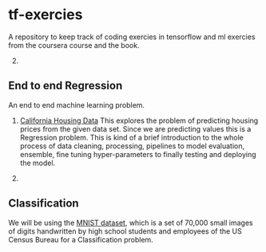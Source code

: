 # tf-exercies
A repository to keep track of coding exercies in tensorflow and ml exercies from the coursera course and the book.

2.
## End to end Regression

An end to end machine learning problem.
1. [California Housing Data](https://github.com/mm-crj/tf-exercies/tree/master/Regression/California%20housing) This explores the  problem of predicting housing prices from the given data set. Since we are predicting values this is a Regression problem. This is kind of a brief introduction to the whole process of data cleaning, processing, pipelines to model evaluation, ensemble, fine tuning hyper-parameters to finally testing and deploying the model.

3.
## Classification
We will be using the [MNIST dataset](http://yann.lecun.com/exdb/mnist/), which is a set of 70,000 small
images of digits handwritten by high school students and employees of the US Census Bureau for a Classification problem.
